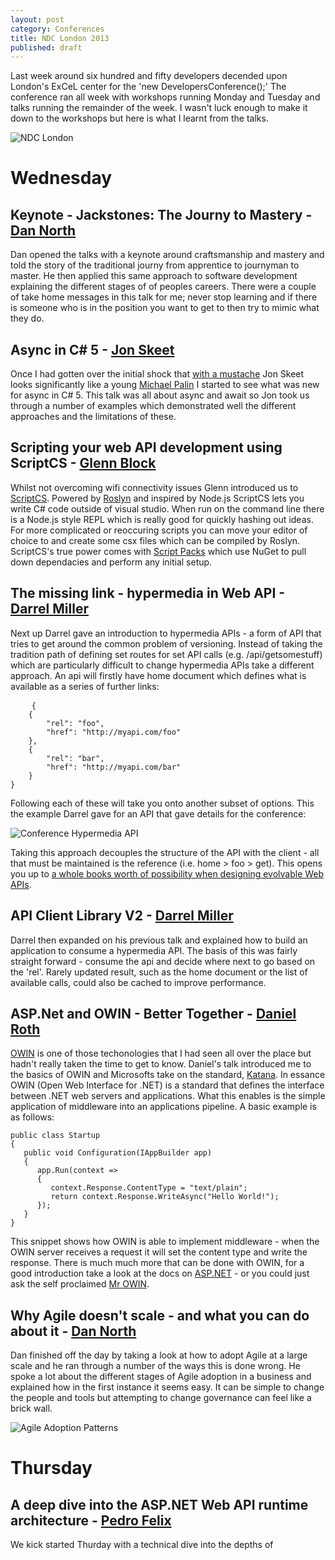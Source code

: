 ```yaml
---
layout: post
category: Conferences
title: NDC London 2013
published: draft
---
```


Last week around six hundred and fifty developers decended upon London's ExCeL center for the 'new DevelopersConference();' The conference ran all week with workshops running Monday and Tuesday and talks running the remainder of the week. I wasn't luck enough to make it down to the workshops but here is what I learnt from the talks.

![NDC London][-1]

<!--excerpt-->

Wednesday
=========

Keynote - Jackstones: The Journy to Mastery - [Dan North][0]
-------------------------------------------

Dan opened the talks with a keynote around craftsmanship and mastery and told the story of the traditional journy from apprentice to journyman to master. He then applied this same approach to software development explaining the different stages of of peoples careers. There were a couple of take home messages in this talk for me; never stop learning and if there is someone who is in the position you want to get to then try to mimic what they do.

Async in C# 5 - [Jon Skeet][1]
-------------

Once I had gotten over the initial shock that [with a mustache][2] Jon Skeet looks significantly like a young [Michael Palin][3] I started to see what was new for async in C# 5. This talk was all about async and await so Jon took us through a number of examples which demonstrated well the different approaches and the limitations of these.

Scripting your web API development using ScriptCS - [Glenn Block][4]
-------------------------------------------------

Whilst not overcoming wifi connectivity issues Glenn introduced us to [ScriptCS][5]. Powered by [Roslyn][6] and inspired by Node.js ScriptCS lets you write C# code outside of visual studio. When run on the command line there is a Node.js style REPL which is really good for quickly hashing out ideas. For more complicated or reoccuring scripts you can move your editor of choice to and create some csx files which can be compiled by Roslyn. ScriptCS's true power comes with [Script Packs][7] which use NuGet to pull down dependacies and perform any initial setup.

The missing link - hypermedia in Web API - [Darrel Miller][8]
----------------------------------------

Next up Darrel gave an introduction to hypermedia APIs - a form of API that tries to get around the common problem of versioning. Instead of taking the tradition path of defining set routes for set API calls (e.g. /api/getsomestuff) which are particularly difficult to change hypermedia APIs take a different approach. An api will firstly have home document which defines what is available as a series of further links:

<pre>
	<code class="javascript">{
	{
		"rel": "foo",
		"href": "http://myapi.com/foo"
	},
	{
		"rel": "bar",
		"href": "http://myapi.com/bar"
	}
}</code>
</pre>

Following each of these will take you onto another subset of options. This the example Darrel gave for an API that gave details for the conference:

![Conference Hypermedia API][17]

Taking this approach decouples the structure of the API with the client - all that must be maintained is the reference (i.e. home > foo > get). This opens you up to [a whole books worth of possibility when designing evolvable Web APIs][9].

API Client Library V2 - [Darrel Miller][8]
---------------------

Darrel then expanded on his previous talk and explained how to build an application to consume a hypermedia API. The basis of this was fairly straight forward - consume the api and decide where next to go based on the 'rel'. Rarely updated result, such as the home document or the list of available calls, could also be cached to improve performance.

ASP.Net and OWIN - Better Together - [Daniel Roth][10]
----------------------------------

[OWIN][12] is one of those techonologies that I had seen all over the place but hadn't really taken the time to get to know. Daniel's talk introduced me to the basics of OWIN and Microsofts take on the standard, [Katana][11]. In essance OWIN (Open Web Interface for .NET) is a standard that defines the interface between .NET web servers and applications. What this enables is the simple application of middleware into an applications pipeline. A basic example is as follows: 

	public class Startup
	{
	   public void Configuration(IAppBuilder app)
	   {
	      app.Run(context =>
	      {
	         context.Response.ContentType = "text/plain";
	         return context.Response.WriteAsync("Hello World!");
	      });
	   }
	}

This snippet shows how OWIN is able to implement middleware - when the OWIN server receives a request it will set the content type and write the response. There is much much more that can be done with OWIN, for a good introduction take a look at the docs on [ASP.NET][13] - or you could just ask the self proclaimed [Mr OWIN][14].

Why Agile doesn't scale - and what you can do about it - [Dan North][0]
------------------------------------------------------

Dan finished off the day by taking a look at how to adopt Agile at a large scale and he ran through a number of the ways this is done wrong. He spoke a lot about the different stages of Agile adoption in a business and explained how in the first instance it seems easy. It can be simple to change the people and tools but attempting to change governance can feel like a brick wall.

![Agile Adoption Patterns][15]

Thursday
========

A deep dive into the ASP.NET Web API runtime architecture - [Pedro Felix][16]
---------------------------------------------------------

We kick started Thurday with a technical dive into the depths of 




   [-2]: http://adamralph.com/tags/#NDC
   [-1]: /../images/ndc_london.jpg
   [0]: https://twitter.com/tastapod
   [1]: https://twitter.com/jonskeet
   [2]: http://uk.movember.com/mospace/6769921
   [3]: http://ia.media-imdb.com/images/M/MV5BNTQ5OTMyMzQ2MF5BMl5BanBnXkFtZTcwMTk5MzAxMw@@._V1_SX640_SY720_.jpg
   [4]: https://twitter.com/gblock
   [5]: http://scriptcs.net/
   [6]: http://msdn.microsoft.com/en-gb/vstudio/roslyn.aspx
   [7]: https://github.com/scriptcs/scriptcs/wiki/Script-Packs-master-list
   [8]: https://twitter.com/darrel_miller
   [9]: http://www.amazon.co.uk/Designing-Evolvable-Web-APIs-ASP-NET/dp/1449337716/
   [10]: https://twitter.com/danroth27
   [11]: http://katanaproject.codeplex.com/documentation
   [12]: http://owin.org/
   [13]: http://www.asp.net/aspnet/overview/owin-and-katana/an-overview-of-project-katana
   [14]: (https://twitter.com/randompunter) "Damian Hickey"
   [15]: /../images/dan-agileadoption.jpg
   [16]: https://twitter.com/pmhsfelix
   [17]: /../images/darrel-hypermedia-example.png